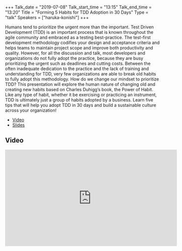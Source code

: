 +++
Talk_date = "2019-07-08"
Talk_start_time = "13:15"
Talk_end_time = "13:20"
Title = "Forming 5 Habits for TDD Adoption in 30 Days"
Type = "talk"
Speakers = ["haruka-konishi"]
+++

Humans tend to prioritize the urgent more than the important. Test Driven Development (TDD) is an important process that is known throughout the agile community and embraced as a testing best-practice. The test-first development methodology codifies your design and acceptance criteria and helps teams to maintain project scope and improve both productivity and quality. However, for all the discussion and talk, most developers and organizations do not fully adopt the practice, because they are busy prioritizing the urgent such as deadlines and cutting costs. Between the often inadequate dedication to the practice and the lack of training and understanding for TDD, very few organizations are able to break old habits to fully adopt this methodology. How do we change our mindset to prioritize TDD? This presentation will explore the human nature of changing old and creating new habits based on Charles Duhigg’s book, the Power of Habit. Like any type of habit, whether it be exercising or practicing an instrument, TDD is ultimately just a group of habits adopted by a business. Learn five tips that will help you adopt TDD in 30 days and build a sustainable culture across your organization!

* [Video](https://youtu.be/uFkPd3-lVnQ)
* [Slides](https://drive.google.com/file/d/109s8PF-tSAbvvNOKfBJza7ujRwH1P8OO/view?usp=sharing)

## Video

<iframe width="560" height="315" src="https://www.youtube.com/embed/uFkPd3-lVnQ" frameborder="0" allow="accelerometer; autoplay; encrypted-media; gyroscope; picture-in-picture" allowfullscreen></iframe>
